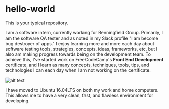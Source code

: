 # hello-world
This is your typical repository.

I am a software intern, currently working for Benningfield Group. Primarily, I am the software QA tester and as noted in my Slack profile "I am become bug destroyer of apps." I enjoy learning more and more each day about software testing tools, strategies, concepts, ideas, frameworks, etc, but I also am making progress towards being on the development team. To achieve this, I've started work on FreeCodeCamp's **Front End Development** certificate, and I learn as many concepts, techniques, tools, tips, and technologies I can each day when I am not working on the certificate. 

![alt text](https://encrypted-tbn0.gstatic.com/images?q=tbn:ANd9GcSdrcwHaRst5yPf4fArTCuxUUWunohAB1sGHf_tkZMP3SW6AjKGfw)

I have moved to Ubuntu 16.04LTS on both my work and home computers. This allows me to have a very clean, fast, and flawless environment for developing.  
